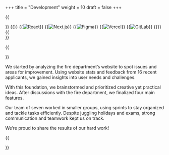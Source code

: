 +++
title = "Development"
weight = 10
draft = false
+++

{{<section title="Tech Stack">}}
{{<gallery>}}
{{<image src="tech/react.png" alt="React">}}
{{<image src="tech/nextjs.png" alt="Next.js">}}
{{<image src="tech/figma.png" alt="Figma">}}
{{<image src="tech/vercel.png" alt="Vercel">}}
{{<image src="tech/gitlab.png" alt="GitLab">}}
{{</gallery>}}
{{</section>}}

{{<section title="Process">}}

We started by analyzing the fire department’s website to spot issues and areas for improvement. Using website stats and feedback from 16 recent applicants, we gained insights into user needs and challenges.

With this foundation, we brainstormed and prioritized creative yet practical ideas. After discussions with the fire department, we finalized four main features.

Our team of seven worked in smaller groups, using sprints to stay organized and tackle tasks efficiently. Despite juggling holidays and exams, strong communication and teamwork kept us on track.

We’re proud to share the results of our hard work\!

{{</section>}}